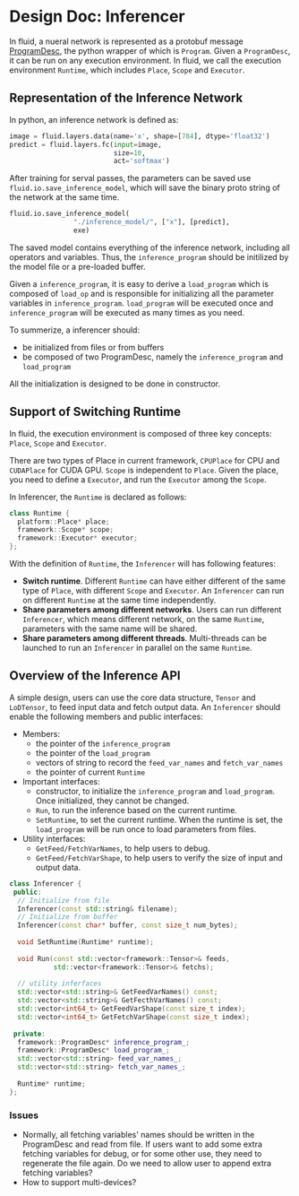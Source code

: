 # Design Doc: Inferencer

In fluid, a nueral network is represented as a protobuf message [ProgramDesc](https://github.com/PaddlePaddle/Paddle/blob/develop/doc/design/program.md), the python wrapper of which is `Program`.
Given a `ProgramDesc`, it can be run on any execution environment.
In fluid, we call the execution environment `Runtime`, which includes `Place`, `Scope` and `Executor`.

## Representation of the Inference Network

In python, an inference network is defined as:

```python
image = fluid.layers.data(name='x', shape=[784], dtype='float32')
predict = fluid.layers.fc(input=image,
                          size=10,
                          act='softmax')
```

After training for serval passes, the parameters can be saved use `fluid.io.save_inference_model`, which will save the binary proto string of the network at the same time.
```python
fluid.io.save_inference_model(
                "./inference_model/", ["x"], [predict],
                exe)
```

The saved model contains everything of the inference network, including all operators and variables. Thus, the `inference_program` should be initilized by the model file or a pre-loaded buffer.

Given a `inference_program`, it is easy to derive a `load_program` which is composed of `load_op` and is responsible for initializing all the parameter variables in `inference_program`. `load_program` will be executed once and `inference_program` will be executed as many times as you need.

To summerize, a inferencer should:
- be initialized from files or from buffers
- be composed of two ProgramDesc, namely the `inference_program` and  `load_program`

All the initialization is designed to be done in constructor.

## Support of Switching Runtime

In fluid, the execution environment is composed of three key concepts: `Place`, `Scope` and `Executor`.

There are two types of Place in current framework, `CPUPlace` for CPU and `CUDAPlace` for CUDA GPU. `Scope` is independent to `Place`. Given the place, you need to define a `Executor`, and run the `Executor` among the `Scope`.

In Inferencer, the `Runtime` is declared as follows:

```c++
class Runtime {
  platform::Place* place;
  framework::Scope* scope;
  framework::Executor* executor;
};
```

With the definition of `Runtime`, the `Inferencer` will has following features:
- **Switch runtime**. Different `Runtime` can have either different of the same type of `Place`, with different `Scope` and `Executor`. An `Inferencer` can run on different `Runtime` at the same time independently.
- **Share parameters among different networks**. Users can run different `Inferencer`, which means different network, on the same `Runtime`, parameters with the same name will be shared.
- **Share parameters among different threads**. Multi-threads can be launched to run an `Inferencer` in parallel on the same `Runtime`.

## Overview of the Inference API

A simple design, users can use the core data structure, `Tensor` and `LoDTensor`, to feed input data and fetch output data.
An `Inferencer` should enable the following members and public interfaces:
- Members:
  - the pointer of the `inference_program`
  - the pointer of the `load_program`
  - vectors of string to record the `feed_var_names` and `fetch_var_names`
  - the pointer of current `Runtime`
- Important interfaces:
  - constructor, to initialize the `inference_program` and `load_program`. Once initialized, they cannot be changed.
  - `Run`, to run the inference based on the current runtime. 
  - `SetRuntime`, to set the current runtime. When the runtime is set, the `load_program` will be run once to load parameters from files. 
- Utility interfaces:
  - `GetFeed/FetchVarNames`, to help users to debug.
  - `GetFeed/FetchVarShape`, to help users to verify the size of input and output data.

```c++
class Inferencer {
 public:
  // Initialize from file
  Inferencer(const std::string& filename);
  // Initialize from buffer
  Inferencer(const char* buffer, const size_t num_bytes);
  
  void SetRuntime(Runtime* runtime);
  
  void Run(const std::vector<framework::Tensor>& feeds,
           std::vector<framework::Tensor>& fetchs);
  
  // utility inferfaces
  std::vector<std::string>& GetFeedVarNames() const;
  std::vector<std::string>& GetFecthVarNames() const;
  std::vector<int64_t> GetFeedVarShape(const size_t index);
  std::vector<int64_t> GetFetchVarShape(const size_t index);
  
 private:
  framework::ProgramDesc* inference_program_;
  framework::ProgramDesc* load_program_;
  std::vector<std::string> feed_var_names_;
  std::vector<std::string> fetch_var_names_;
  
  Runtime* runtime;
};
```

### Issues

- Normally, all fetching variables' names should be written in the ProgramDesc and read from file. If users want to add some extra fetching variables for debug, or for some other use, they need to regenerate the file again. Do we need to allow user to append extra fetching variables?
- How to support multi-devices?
